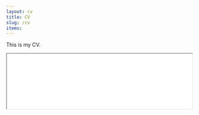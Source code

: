 ```yaml
---
layout: cv
title: CV
slug: /cv
items:
---
```


This is my CV.

<iframe src="{{ "/assets/cv/李玉迪_CV.pdf" | absolute_url }}" width="100%"></iframe>
<br />
<br />
